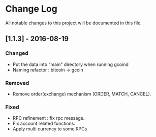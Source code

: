 # Change Log
All notable changes to this project will be documented in this file.

## [1.1.3] - 2016-08-19
### Changed
- Put the data into "main" directory when running gcoind
- Naming refactor : bitcoin -> gcoin

### Removed
- Remove order(exchange) mechanism (ORDER, MATCH, CANCEL).

### Fixed
- RPC refinement : fix rpc message.
- Fix account related functions.
- Apply multi currency to some RPCs

